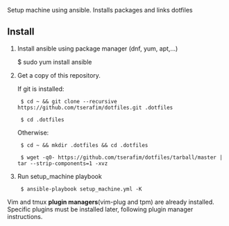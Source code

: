 Setup machine using ansible. Installs packages and links dotfiles

Install
-------

1. Install ansible using package manager (dnf, yum, apt,...)

    $ sudo yum install ansible

2. Get a copy of this repository.

    If git is installed:

        $ cd ~ && git clone --recursive https://github.com/tserafim/dotfiles.git .dotfiles

        $ cd .dotfiles

    Otherwise:

        $ cd ~ && mkdir .dotfiles && cd .dotfiles

        $ wget -q0- https://github.com/tserafim/dotfiles/tarball/master | tar --strip-components=1 -xvz


3. Run setup_machine playbook

        $ ansible-playbook setup_machine.yml -K


Vim and tmux **plugin managers**(vim-plug and tpm) are already installed. Specific plugins must be installed later, following plugin manager instructions.
